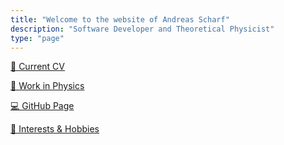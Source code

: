 ```yaml
---
title: "Welcome to the website of Andreas Scharf"
description: "Software Developer and Theoretical Physicist"
type: "page"
---
```


[📄 Current CV](/cv)

[🔬 Work in Physics](/physics)

[💻 GitHub Page](https://github.com/Schwarf)

[🎯 Interests & Hobbies](/interests)
